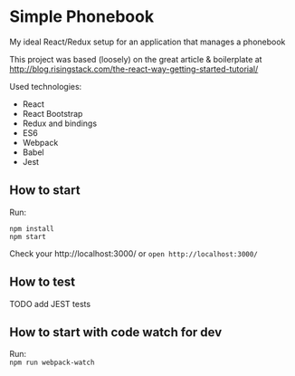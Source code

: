 # Simple Phonebook

My ideal React/Redux setup for an application that manages a phonebook

This project was based (loosely) on the great article & boilerplate at
http://blog.risingstack.com/the-react-way-getting-started-tutorial/

Used technologies:  

- React
- React Bootstrap
- Redux and bindings
- ES6
- Webpack
- Babel
- Jest

## How to start

Run:  
```
npm install
npm start
```

Check your http://localhost:3000/ or  `open http://localhost:3000/`

## How to test

TODO add JEST tests

## How to start with code watch for dev

Run:  
`npm run webpack-watch`
